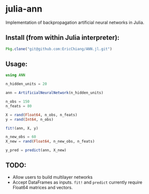 julia-ann
=========

Implementation of backpropagation artificial neural networks in Julia.

Install (from within Julia interpreter):
-----------
```julia
Pkg.clone("git@github.com:EricChiang/ANN.jl.git")
```

Usage:
----------
```julia
using ANN

n_hidden_units = 20

ann = ArtificialNeuralNetwork(n_hidden_units)

n_obs = 150
n_feats = 80

X = rand(Float64, n_obs, n_feats)
y = rand(Int64, n_obs)

fit!(ann, X, y)

n_new_obs = 60
X_new = rand(Float64, n_new_obs, n_feats)

y_pred = predict(ann, X_new)
```


TODO:
-----

* Allow users to build multilayer networks
* Accept DataFrames as inputs. `fit!` and `predict` currently require Float64 matrices and vectors. 
